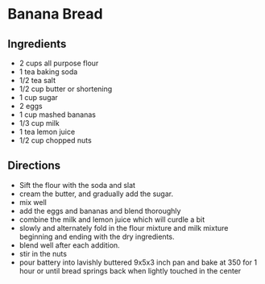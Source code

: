 # Banana Bread

## Ingredients

- 2 cups all purpose flour
- 1 tea baking soda
- 1/2  tea salt
- 1/2 cup butter or shortening
- 1 cup sugar
- 2 eggs
- 1 cup mashed bananas
- 1/3 cup milk
- 1 tea lemon juice
- 1/2 cup chopped nuts


## Directions

- Sift the flour with the soda and slat
- cream the butter, and gradually add the sugar.
- mix well
- add the eggs and bananas and blend thoroughly
- combine the milk and lemon juice which will curdle a bit
- slowly and alternately fold in the flour mixture and milk mixture beginning
and ending with the dry ingredients. 
- blend well after each addition. 
- stir in the nuts
- pour battery into lavishly buttered 9x5x3 inch pan and bake at 350 for 1 hour
or until bread springs back when lightly touched in the center
